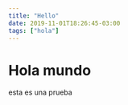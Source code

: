 ```yaml
---
title: "Hello"
date: 2019-11-01T18:26:45-03:00
tags: ["hola"]
---
```

# Hola mundo

esta es una prueba
